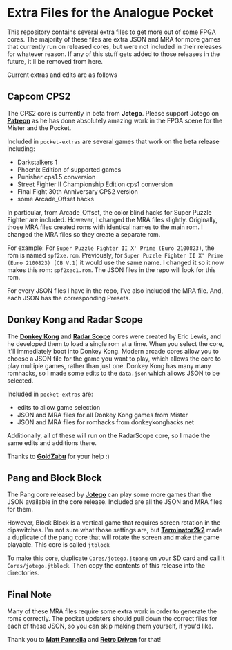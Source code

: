 # Extra Files for the Analogue Pocket

This repository contains several extra files to get more out of some FPGA cores. The majority of these files are extra JSON and MRA for more games that currently run on released cores, but were not included in their releases for whatever reason. If any of this stuff gets added to those releases in the future, it'll be removed from here.

Current extras and edits are as follows

## Capcom CPS2

The CPS2 core is currently in beta from <b>Jotego</b>. Please support Jotego on <b><a href="https://www.patreon.com/jotego">Patreon</a></b> as he has done absolutely amazing work in the FPGA scene for the Mister and the Pocket.

Included in `pocket-extras` are several games that work on the beta release including: 
- Darkstalkers 1
- Phoenix Edition of supported games
- Punisher cps1.5 conversion
- Street Fighter II Championship Edition cps1 conversion
- Final Fight 30th Anniversary CPS2 version
- some Arcade_Offset hacks

In particular, from Arcade_Offset, the color blind hacks for Super Puzzle Fighter are included. However, I changed the MRA files slightly. Originally, those MRA files created roms with identical names to the main rom. I changed the MRA files so they create a separate rom.

For example: For `Super Puzzle Fighter II X' Prime (Euro 2100823)`, the rom is named `spf2xe.rom`. Previously, for `Super Puzzle Fighter II X' Prime (Euro 2100823) [CB V.1]` it would use the same name. I changed it so it now makes this rom: `spf2xec1.rom`. The JSON files in the repo will look for this rom.

For every JSON files I have in the repo, I've also included the MRA file. And, each JSON has the corresponding Presets.

## Donkey Kong and Radar Scope

The <b><a href="https://github.com/ericlewis/openFPGA-DonkeyKong">Donkey Kong</a></b> and <b><a href="https://github.com/ericlewis/openFPGA-RadarScope">Radar Scope</a></b> cores were created by Eric Lewis, and he developed them to load a single rom at a time.  When you select the core, it'll immediately boot into Donkey Kong. Modern arcade cores allow you to choose a JSON file for the game you want to play, which allows the core to play multiple games, rather than just one.  Donkey Kong has many many romhacks, so I made some edits to the `data.json` which allows JSON to be selected.

Included in `pocket-extras` are:
- edits to allow game selection
- JSON and MRA files for all Donkey Kong games from Mister
- JSON and MRA files for romhacks from donkeykonghacks.net

Additionally, all of these will run on the RadarScope core, so I made the same edits and additions there.

Thanks to <b><a href="https://github.com/GoldZabu">GoldZabu</a></b> for your help :)

## Pang and Block Block

The Pang core released by <b><a href="https://www.patreon.com/jotego">Jotego</a></b> can play some more games than the JSON available in the core release.  Included are all the JSON and MRA files for them.

However, Block Block is a vertical game that requires screen rotation in the dipswitches. I'm not sure what those settings are, but <b><a href="https://github.com/terminator2k2">Terminator2k2</a></b> made a duplicate of the pang core that will rotate the screen and make the game playable. This core is called `jtblock`

To make this core, duplicate `Cores/jotego.jtpang` on your SD card and call it `Cores/jotego.jtblock`. Then copy the contents of this release into the directories.

## Final Note

Many of these MRA files require some extra work in order to generate the roms correctly. The pocket updaters should pull down the correct files for each of these JSON, so you can skip making them yourself, if you'd like.

Thank you to <b><a href="https://github.com/mattpannella">Matt Pannella</a></b> and <b><a href="https://github.com/retrodriven">Retro Driven</a></b> for that!